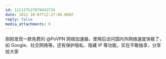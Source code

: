 ```yaml
---
id: 111137527879442734
date: 2012-10-07T12:27:00.000Z
reply: false
media_attachments: 0
---
```


刚刚发现一款免费的 @PoVPN 网络加速器，使用后访问国内外网络速度快极了，如 Google、社交网络等。还有保护隐私、隐藏 IP 等功能，实在不敢独享，分享给大家 ​​​​

